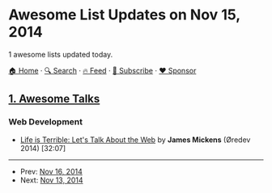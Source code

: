# Awesome List Updates on Nov 15, 2014

1 awesome lists updated today.

[🏠 Home](/README.md) · [🔍 Search](https://www.trackawesomelist.com/search/) · [🔥 Feed](https://www.trackawesomelist.com/rss.xml) · [📮 Subscribe](https://trackawesomelist.us17.list-manage.com/subscribe?u=d2f0117aa829c83a63ec63c2f&id=36a103854c) · [❤️  Sponsor](https://github.com/sponsors/theowenyoung)



## [1. Awesome Talks](/content/JanVanRyswyck/awesome-talks/README.md)

### Web Development

*   [Life is Terrible: Let's Talk About the Web](http://vimeo.com/111122950) by **James Mickens** (Øredev 2014) \[32:07]

---

- Prev: [Nov 16, 2014](/content/2014/11/16/README.md)
- Next: [Nov 13, 2014](/content/2014/11/13/README.md)